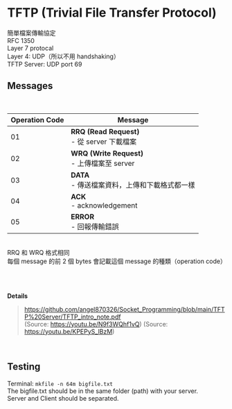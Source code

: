 # TFTP (Trivial File Transfer Protocol)

簡單檔案傳輸協定<br/>
RFC 1350<br/>
Layer 7 protocal<br/>
Layer 4: UDP（所以不用 handshaking）<br/>
TFTP Server: UDP port 69<br/>

## Messages

<br/>

| Operation Code | Message |
| --- | --- |
| 01 | **RRQ (Read Request)** <br/>- 從 server 下載檔案<br/>|
| 02 | **WRQ (Write Request)** <br/>- 上傳檔案至 server<br/>|
| 03 | **DATA** <br/>- 傳送檔案資料，上傳和下載格式都一樣<br/> |
| 04 | **ACK** <br/>- acknowledgement<br/>|
| 05 | **ERROR** <br/>- 回報傳輸錯誤<br/>|
<br/>
RRQ 和 WRQ 格式相同<br/>
每個 message 的前 2 個 bytes 會記載這個 message 的種類（operation code）

<br/><br/>

**Details**
<br/>
>https://github.com/angel870326/Socket_Programming/blob/main/TFTP%20Server/TFTP_intro_note.pdf <br/>(Source: https://youtu.be/N9f3WQhf1vQ)
>(Source: https://youtu.be/KPEPyS_lBzM)

<br/>


## Testing


Terminal: ```mkfile -n 64m bigfile.txt```<br/>
The bigfile.txt should be in the same folder (path) with your server.<br/>
Server and Client should be separated.<br/>
